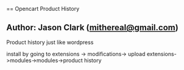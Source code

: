 == Opencart Product History

## Author: Jason Clark (mithereal@gmail.com)

Product history just like wordpress

install by going to extensions -> modifications-> upload
extensions->modules->modules->product history
